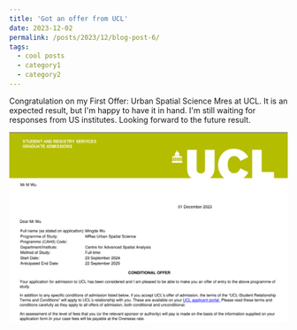 ```yaml
---
title: 'Got an offer from UCL'
date: 2023-12-02
permalink: /posts/2023/12/blog-post-6/
tags:
  - cool posts
  - category1
  - category2
---
```

Congratulation on my First Offer: Urban Spatial Science Mres at UCL. It is an expected result, but I'm happy to have it in hand. I'm still waiting for 
responses from US institutes. Looking forward to the future result.

<img src='/images/UCL.png'>